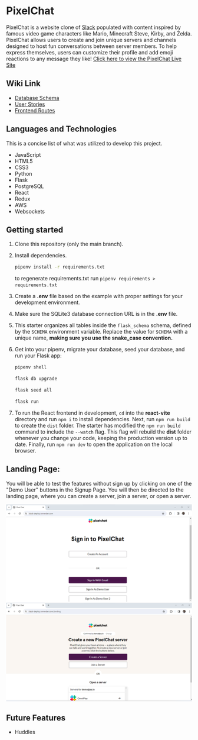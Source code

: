 # PixelChat

PixelChat is a website clone of [Slack](https://www.slack.com/) populated with content inspired by famous video game characters like Mario, Minecraft Steve, Kirby, and Zelda. PixelChat allows users to create and join unique servers and channels designed to host fun conversations between server members. To help express themselves, users can customize their profile and add emoji reactions to any message they like! [Click here to view the PixelChat Live Site](https://slack-deploy.onrender.com/)

## Wiki Link

* [Database Schema](https://github.com/Promingy/SlackProject/wiki/Slack-Clone-DB-Schema)
* [User Stories](https://github.com/Promingy/SlackProject/wiki/User-Stories)
* [Frontend Routes](https://github.com/Promingy/SlackProject/wiki/Frontend-routes)

## Languages and Technologies

This is a concise list of what was utilized to develop this project.

* JavaScript
* HTML5
* CSS3
* Python
* Flask
* PostgreSQL
* React
* Redux
* AWS
* Websockets

## Getting started

1. Clone this repository (only the main branch).

2. Install dependencies.

   ```bash
   pipenv install -r requirements.txt
   ```

   to regenerate requirements.txt run `pipenv requirements > requirements.txt`

3. Create a __.env__ file based on the example with proper settings for your
   development environment.

4. Make sure the SQLite3 database connection URL is in the __.env__ file.

5. This starter organizes all tables inside the `flask_schema` schema, defined
   by the `SCHEMA` environment variable.  Replace the value for
   `SCHEMA` with a unique name, **making sure you use the snake_case
   convention.**

6. Get into your pipenv, migrate your database, seed your database, and run your
   Flask app:

   ```bash
   pipenv shell
   ```

   ```bash
   flask db upgrade
   ```

   ```bash
   flask seed all
   ```

   ```bash
   flask run
   ```

7. To run the React frontend in development, `cd` into the __react-vite__
   directory and run `npm i` to install dependencies. Next, run `npm run build`
   to create the `dist` folder. The starter has modified the `npm run build`
   command to include the `--watch` flag. This flag will rebuild the __dist__
   folder whenever you change your code, keeping the production version up to
   date. Finally, run `npm run dev` to open the application on the local browser.

## Landing Page:

You will be able to test the features without sign up by clicking on one of the "Demo User" buttons in the Signup Page. You will then be directed to the landing page, where you can create a server, join a server, or open a server.

<img src='./images/readme_img_1.png'>
<img src='./images/readme_img_2.png'>

## Future Features
* Huddles
